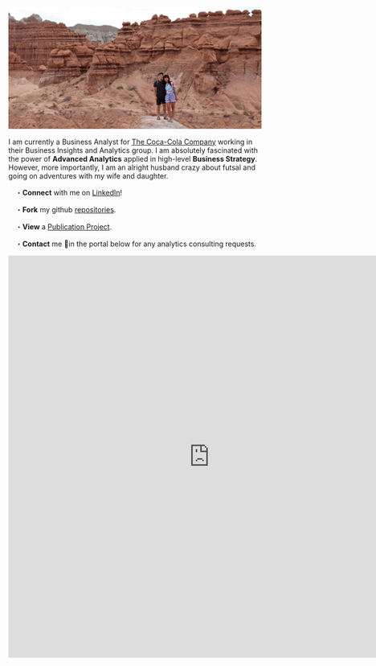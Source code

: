 
![Caption: Happiness](https://raw.githubusercontent.com/tykiww/Images/master/family/goblin_valley.jpg)

I am currently a Business Analyst for [The Coca-Cola Company](https://www.coca-colacompany.com/) working in their Business Insights and Analytics group. I am absolutely fascinated with the power of <b>Advanced Analytics</b> applied in high-level <b>Business Strategy</b>. However, more importantly, I am an alright husband crazy about futsal and going on adventures with my wife and daughter. 


<p>　・<strong>Connect</strong> with me on <a href="https://www.linkedin.com/in/taiki-wada">LinkedIn</a>!</p>

<p>　・<strong>Fork</strong> my github <a href="https://github.com/tykiww">repositories</a>.</p>

<p>　・<strong>View</strong> a <a href="https://doi.org/10.1016/j.burn.2017.05.003">Publication Project</a>.</p>

<p>　・<strong>Contact</strong> me 📧in the portal below for any analytics consulting requests.</p>

<p> </p>


<iframe src="https://docs.google.com/forms/d/e/1FAIpQLSc2SngnqnI_c--X0yhQrerCvHW_Fel1OzOFsPIjv7-t8V73Xw/viewform?embedded=true" width="800" height="800" frameborder="0" marginheight="0" marginwidth="0">Loading...</iframe>


